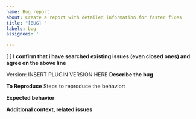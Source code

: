 ```yaml
---
name: Bug report
about: Create a report with detailed information for faster fixes
title: "[BUG] "
labels: bug
assignees: ''

---
```


<!-- Check this box. Disagreeing might result in instantly closing of the issue and occasionally being blocked from the repo or by the owner. Same for duplicated issues. If the issue caused crashes or "Internal server error", ONLY report your bug with debug level = 2! -->
[ ]  **I confirm that i have searched existing issues (even closed ones) and agree on the above line**

<!-- Check and insert the version here. Use /plugin BedWars or /games -->
Version: INSERT PLUGIN VERSION HERE
**Describe the bug**
<!-- Add a detained description below this line -->

**To Reproduce**
Steps to reproduce the behavior:


**Expected behavior**


**Additional context, related issues**
<!-- Attach crashdumps or console errors below. Write between the ``` -->
```

```
